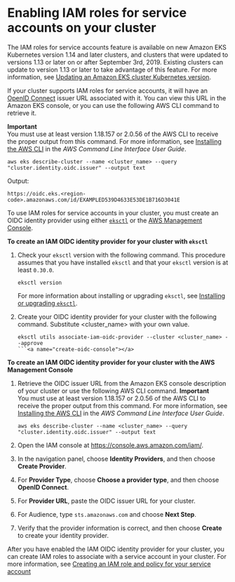# Enabling IAM roles for service accounts on your cluster<a name="enable-iam-roles-for-service-accounts"></a>

The IAM roles for service accounts feature is available on new Amazon EKS Kubernetes version 1\.14 and later clusters, and clusters that were updated to versions 1\.13 or later on or after September 3rd, 2019\. Existing clusters can update to version 1\.13 or later to take advantage of this feature\. For more information, see [Updating an Amazon EKS cluster Kubernetes version](update-cluster.md)\.

If your cluster supports IAM roles for service accounts, it will have an [OpenID Connect](https://openid.net/connect/) issuer URL associated with it\. You can view this URL in the Amazon EKS console, or you can use the following AWS CLI command to retrieve it\.

**Important**  
You must use at least version 1\.18\.157 or 2\.0\.56 of the AWS CLI to receive the proper output from this command\. For more information, see [Installing the AWS CLI](https://docs.aws.amazon.com/cli/latest/userguide/cli-chap-install.html) in the *AWS Command Line Interface User Guide*\.

```
aws eks describe-cluster --name <cluster_name> --query "cluster.identity.oidc.issuer" --output text
```

Output:

```
https://oidc.eks.<region-code>.amazonaws.com/id/EXAMPLED539D4633E53DE1B716D3041E
```

To use IAM roles for service accounts in your cluster, you must create an OIDC identity provider using either [`eksctl`](#create-oidc-eksctl) or the [AWS Management Console](#create-oidc-console)\.<a name="create-oidc-eksctl"></a>

**To create an IAM OIDC identity provider for your cluster with `eksctl`**

1. Check your `eksctl` version with the following command\. This procedure assumes that you have installed `eksctl` and that your `eksctl` version is at least `0.30.0`\. 

   ```
   eksctl version
   ```

    For more information about installing or upgrading `eksctl`, see [Installing or upgrading `eksctl`](eksctl.md#installing-eksctl)\.

1. Create your OIDC identity provider for your cluster with the following command\. Substitute <cluster\_name> with your own value\.

   ```
   eksctl utils associate-iam-oidc-provider --cluster <cluster_name> --approve
   ```<a name="create-oidc-console"></a>

**To create an IAM OIDC identity provider for your cluster with the AWS Management Console**

1. Retrieve the OIDC issuer URL from the Amazon EKS console description of your cluster or use the following AWS CLI command\.
**Important**  
You must use at least version 1\.18\.157 or 2\.0\.56 of the AWS CLI to receive the proper output from this command\. For more information, see [Installing the AWS CLI](https://docs.aws.amazon.com/cli/latest/userguide/cli-chap-install.html) in the *AWS Command Line Interface User Guide*\.

   ```
   aws eks describe-cluster --name <cluster_name> --query "cluster.identity.oidc.issuer" --output text
   ```

1. Open the IAM console at [https://console\.aws\.amazon\.com/iam/](https://console.aws.amazon.com/iam/)\.

1. In the navigation panel, choose **Identity Providers**, and then choose **Create Provider**\.

1. For **Provider Type**, choose **Choose a provider type**, and then choose **OpenID Connect**\.

1. For **Provider URL**, paste the OIDC issuer URL for your cluster\.

1. For Audience, type `sts.amazonaws.com` and choose **Next Step**\.

1. Verify that the provider information is correct, and then choose **Create** to create your identity provider\.

After you have enabled the IAM OIDC identity provider for your cluster, you can create IAM roles to associate with a service account in your cluster\. For more information, see [Creating an IAM role and policy for your service account](create-service-account-iam-policy-and-role.md)